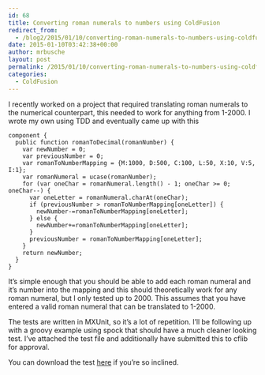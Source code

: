 ```yaml
---
id: 68
title: Converting roman numerals to numbers using ColdFusion
redirect_from:
  - /blog2/2015/01/10/converting-roman-numerals-to-numbers-using-coldfusion/
date: 2015-01-10T03:42:38+00:00
author: mrbusche
layout: post
permalink: /2015/01/10/converting-roman-numerals-to-numbers-using-coldfusion/
categories:
  - ColdFusion
---
```


I recently worked on a project that required translating roman numerals to the numerical counterpart, this needed to work for anything from 1-2000. I wrote my own using TDD and eventually came up with this

    component {
      public function romanToDecimal(romanNumber) {
        var newNumber = 0;
        var previousNumber = 0;
        var romanToNumberMapping = {M:1000, D:500, C:100, L:50, X:10, V:5, I:1};
        var romanNumeral = ucase(romanNumber);
        for (var oneChar = romanNumeral.length() - 1; oneChar >= 0; oneChar--) {
          var oneLetter = romanNumeral.charAt(oneChar);
          if (previousNumber > romanToNumberMapping[oneLetter]) {
            newNumber-=romanToNumberMapping[oneLetter];
          } else {
            newNumber+=romanToNumberMapping[oneLetter];
          }
          previousNumber = romanToNumberMapping[oneLetter];
        }
        return newNumber;
      }
    }

It&#8217;s simple enough that you should be able to add each roman numeral and it&#8217;s number into the mapping and this should theoretically work for any roman numeral, but I only tested up to 2000. This assumes that you have entered a valid roman numeral that can be translated to 1-2000.

The tests are written in MXUnit, so it&#8217;s a lot of repetition. I&#8217;ll be following up with a groovy example using spock that should have a much cleaner looking test. I&#8217;ve attached the test file and additionally have submitted this to cflib for approval.

You can download the test <a href="http://matthewbusche.com/blog/enclosures/testRoman.txt" target="_blank">here</a> if you&#8217;re so inclined.

